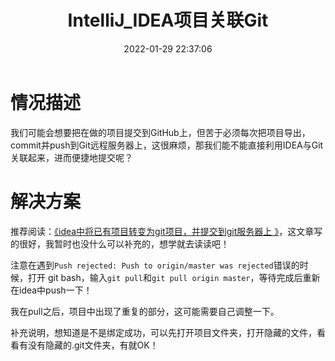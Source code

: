 ﻿---
title: IntelliJ_IDEA项目关联Git
date: 2022-01-29 22:37:06
summary: 本文分享IntelliJ_IDEA项目关联Git的操作方法。
tags:
- Git
- IntelliJ_IDEA
categories:
- 开发技术
---

# 情况描述

我们可能会想要把在做的项目提交到GitHub上，但苦于必须每次把项目导出，commit并push到Git远程服务器上，这很麻烦，那我们能不能直接利用IDEA与Git关联起来，进而便捷地提交呢？

# 解决方案

推荐阅读：[《idea中将已有项目转变为git项目，并提交到git服务器上 》](https://www.cnblogs.com/grey-wolf/p/11796387.html)，这文章写的很好，我暂时也没什么可以补充的，想学就去读读吧！

注意在遇到`Push rejected: Push to origin/master was rejected`错误的时候，打开 git bash，输入`git pull`和`git pull origin master`，等待完成后重新在idea中push一下！

我在pull之后，项目中出现了重复的部分，这可能需要自己调整一下。

补充说明，想知道是不是绑定成功，可以先打开项目文件夹，打开隐藏的文件，看看有没有隐藏的.git文件夹，有就OK！
